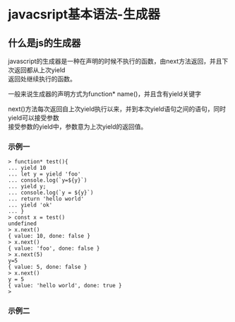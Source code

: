 # javacsript基本语法-生成器

## 什么是js的生成器
javascript的生成器是一种在声明的时候不执行的函数，由next方法返回，并且下次返回都从上次yield  
返回处继续执行的函数。

一般来说生成器的声明方式为function* name()，并且含有yield关键字

next()方法每次返回自上次yield执行以来，并到本次yield语句之间的语句，同时yield可以接受参数  
接受参数的yield中，参数意为上次yield的返回值。

### 示例一

```
> function* test(){
... yield 10
... let y = yield 'foo'
... console.log(`y=${y}`)
... yield y;
... console.log(`y = ${y}`)
... return 'hello world'
... yield 'ok'
... }
> const x = test()
undefined
> x.next()
{ value: 10, done: false }
> x.next()
{ value: 'foo', done: false }
> x.next(5)
y=5
{ value: 5, done: false }
> x.next()
y = 5
{ value: 'hello world', done: true }
> 
```

### 示例二

```

```




